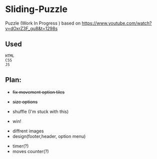 # Sliding-Puzzle
Puzzle (Work In Progress )
based on https://www.youtube.com/watch?v=dOxrZ3F_gu8&t=1298s
## Used
	HTML
	CSS
	JS
## Plan:
- ~~fix movement option tiles~~
* ~~size options~~
+ shuffle (I'm stuck with this)
- win!
+ diffrent images
+ design(footer,header, option menu)
* timer(?)
* moves counter(?)
